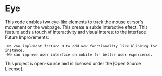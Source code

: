 # Eye
This code enables two eye-like elements to track the mouse cursor's movement on the webpage. This create a subtle interactive effect. 
This feature adds a touch of interactivity and visual interest to the interface.
Future Improvements:

    -We can implement feature B to add new functionality like blinking for instance.
    -We can improve user interface on mobile for better user experience. 
   
   
This project is open-source and is licensed under the [Open Source License].
